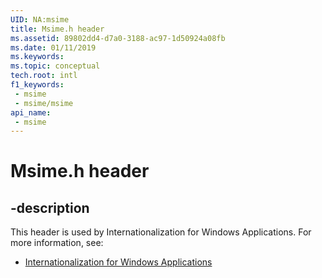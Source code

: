 ```yaml
---
UID: NA:msime
title: Msime.h header
ms.assetid: 89802dd4-d7a0-3188-ac97-1d50924a08fb
ms.date: 01/11/2019
ms.keywords: 
ms.topic: conceptual
tech.root: intl
f1_keywords:
 - msime
 - msime/msime
api_name:
 - msime
---
```


# Msime.h header


## -description

This header is used by Internationalization for Windows Applications. For more information, see:

- [Internationalization for Windows Applications](../_intl/index.md)

